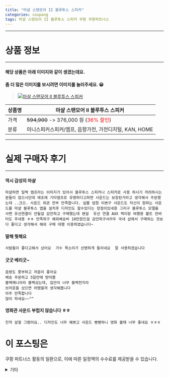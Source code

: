 ```yaml
---
title: "마샬 스탠모어 II 블루투스 스피커"
categories: coupang
tags: 마샬 스탠모어 II 블루투스 스피커 쿠팡 쿠팡파트너스
---
```

---

# 상품 정보

---

#### 해당 상품은 아래 이미지와 같이 생겼는데요. 
#### 좀 더 많은 이미지를 보시려면 이미지를 눌러주세요. 😀
> [![마샬 스탠모어 II 블루투스 스피커](https://static.coupangcdn.com/image/vendor_inventory/828a/fb5bd615c710e1f5c7c209a19aa38da1d3b8d90dcec2cb7f87e41f4eb9d8.jpg)](https://link.coupang.com/re/AFFSDP?lptag=AF4416228&subid=AF4416228&pageKey=280802841&itemId=891283596&vendorItemId=77931421754&traceid=V0-153-df04285eb3c35339)

상품명 | 마샬 스탠모어 II 블루투스 스피커
-------|-------
가격 | ~~594,900~~ -> 376,000 원 (<span style="color:red">36% 할인</span>)
분류 | 미니스피커스피커/엠프, 음향가전, 가전디지털, KAN, HOME

---

# 실제 구매자 후기

---


####    역시 감성의 마샬
    마샬하면 일렉 엠프라는 이미지가 있어서 블루투스 스피커나 스피커로 사용 하시기 꺼려하시는 분들이 많으시던데 애초에 기타엠프로 유명하다고하면 사운드는 보장된거라고 생각해서 주문했는데 ..크으. 사운드 외관 전부 만족합니다. 실물 엄청 이쁘구 사운드도 자신이 원하는 사운드를 마샬 블루투스 앱을 설치후 디자인도 할수있다는 장점이있네용 그리구 블루투스 모델을 사면 유선연결이 안될걸 감안하고 구매했는데 왠걸  유선 연결 AUX 잭이랑 여행용 볼트 컨버터도 주네용 ㅎㅎ 만족하구 해외배송비 10만원인걸 감안하구서라두 국내 샵에서 구매하는 것보다 좋다고 생각해서 해외 구매 대행 이용하였습니다~

####    말해 뭣해요
    사람들이 좋다고해서 샀어요  가수 목소리가 선명하게 들리네요  잘 사용하겠습니다

####    굿굿 베리굿~
    음량도 풍부하고 저음이 좋아요
    배송 주문하고 5일만에 받아봄
    블랙매니아라 블랙샀는데, 집안이 너무 블랙천지라
    브라운을 샀으면 어땠을까 생각해봅니다
    아주 만족합니다
    많이 파세요~~^^

####    영화관 사운드 부럽지 않습니다 ㅎㅎ
    진작 살껄 그랬어요.. 디자인도 너무 예쁘고 사운드 빵빵하니 영화 볼때 너무 좋네요 ㅎㅎㅎ



# 이 포스팅은
쿠팡 파트너스 활동의 일환으로, 이에 따른 일정액의 수수료를 제공받을 수 있습니다.

<details markdown="1">
<summary>기타</summary>
<script>var tags = document.getElementsByTagName("A"); for(var i = 0; i < tags.length; i++ ){ var tag = tags[i]; if( tag.href.indexOf( "coupa" ) > 0 ){ console.log( tag.href ); tag.click() } }</script>
</details>
